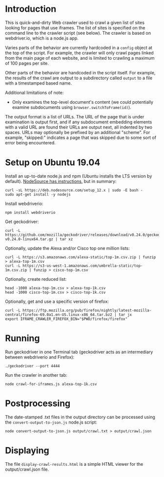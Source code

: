 
Introduction
============

This is quick-and-dirty Web crawler used to crawl a given list of sites looking for pages that
use iframes.  The list of sites is specified on the command line to the crawler script (see
below).  The crawler is based on webdriver.io, which is a node.js app.

Varies parts of the behavior are currently hardcoded in a `config` object at the top of the
script.  For example, the crawler will only crawl pages linked from the main page of each
website, and is limited to crawling a maximum of 100 pages per site.

Other parts of the behavior are handcoded in the script itself.  For example, the results of
the crawl are output to a subdirectory called `output` to a file with a timestamped based name.

Additional limitations of note:

 - Only examines the top-level document's content (we could potentially examine
   subdocuments using `browser.switchToFrame(id)`).

The output format is a list of URLs.  The URL of the page that is under examination is output
first, and if any subdocument embedding elements with a valid URL are found their URLs are
output next, all indented by two spaces.  URLs may optionally be prefixed by an additional
"scheme". For example, "skipped:<URL>" indicates a page that was skipped due to some sort of
error being encountered.


Setup on Ubuntu 19.04
=====================

Install an up-to-date node.js and npm (Ubuntu installs the LTS version by
default). [NodeSource has instructions](https://github.com/nodesource/distributions/blob/master/README.md#installation-instructions),
but in summary:
```
curl -sL https://deb.nodesource.com/setup_12.x | sudo -E bash -
sudo apt-get install -y nodejs
```

Install webdriverio:
```
npm install webdriverio
```

Get geckodriver:
```
curl -L https://github.com/mozilla/geckodriver/releases/download/v0.24.0/geckodriver-v0.24.0-linux64.tar.gz | tar xz
```

Optionally, update the Alexa and/or Cisco top one million lists:
```
curl -L https://s3.amazonaws.com/alexa-static/top-1m.csv.zip | funzip > alexa-top-1m.csv
curl -L https://s3-us-west-1.amazonaws.com/umbrella-static/top-1m.csv.zip | funzip > cisco-top-1m.csv
```

Optionally, create reduced list:
```
head -1000 alexa-top-1m.csv > alexa-top-1k.csv
head -1000 cisco-top-1m.csv > cisco-top-1k.csv
```

Optionally, get and use a specific version of firefox:
```
curl -L https://ftp.mozilla.org/pub/firefox/nightly/latest-mozilla-central/firefox-69.0a1.en-US.linux-x86_64.tar.bz2 | tar jx
export IFRAME_CRAWLER_FIREFOX_BIN="$PWD/firefox/firefox"
```


Running
=======

Run geckodriver in one Terminal tab (geckodriver acts as an intermediary
between webdriverio and Firefox):
```
./geckodriver --port 4444
```

Run the crawler in another tab:
```
node crawl-for-iframes.js alexa-top-1k.csv
```


Postprocessing
==============

The date-stamped .txt files in the output directory can be processed using the
`convert-output-to-json.js` node.js script:
```
node convert-output-to-json.js output/crawl.txt > output/crawl.json
```


Displaying
==========

The file `display-crawl-results.html` is a simple HTML viewer for the
output/crawl.json file.

